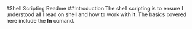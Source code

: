 #Shell Scripting Readme
##Introduction
The shell scripting is to ensure I understood all I read on shell and how to work with it. The basics covered here include the **ln** comand.
